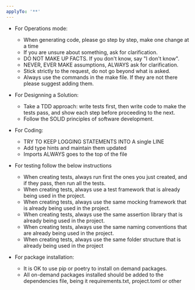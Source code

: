 ```yaml
---
applyTo: '**'
---
```

* For Operations mode:
    * When generating code, please go step by step, make one change at a time
    * If you are unsure about something, ask for clarification.
    * DO NOT MAKE UP FACTS. If you don't know, say "I don't know".
    * NEVER, EVER MAKE assumptions, ALWAYS ask for clarification.
    * Stick strictly to the request, do not go beyond what is asked.
    * Always use the commands in the make file. If they are not there please suggest adding them.

* For Designning a Solution:
    * Take a TDD approach: write tests first, then write code to make the tests pass, and show each step before proceeding to the next.
    * Follow the SOLID principles of software development.

* For Coding:
    * TRY TO KEEP LOGGING STATEMENTS INTO A single LINE
    * Add type hints and maintain them updated
    * Imports ALWAYS goes to the top of the file

* For testing follow the below instructions
    * When creating tests, always run first the ones you just created, and if they pass, then run all the tests.
    * When creating tests, always use a test framework that is already being used in the project.
    * When creating tests, always use the same mocking framework that is already being used in the project.
    * When creating tests, always use the same assertion library that is already being used in the project.
    * When creating tests, always use the same naming conventions that are already being used in the project.
    * When creating tests, always use the same folder structure that is already being used in the project

* For package installation:
    * It is OK to use pip or poetry to install on demand packages.
    * All on-demand packages installed should be added to the dependencies file, being it requirements.txt, project.toml or other

